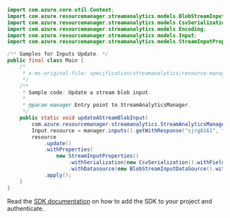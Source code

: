 ```java
import com.azure.core.util.Context;
import com.azure.resourcemanager.streamanalytics.models.BlobStreamInputDataSource;
import com.azure.resourcemanager.streamanalytics.models.CsvSerialization;
import com.azure.resourcemanager.streamanalytics.models.Encoding;
import com.azure.resourcemanager.streamanalytics.models.Input;
import com.azure.resourcemanager.streamanalytics.models.StreamInputProperties;

/** Samples for Inputs Update. */
public final class Main {
    /*
     * x-ms-original-file: specification/streamanalytics/resource-manager/Microsoft.StreamAnalytics/stable/2020-03-01/examples/Input_Update_Stream_Blob.json
     */
    /**
     * Sample code: Update a stream blob input.
     *
     * @param manager Entry point to StreamAnalyticsManager.
     */
    public static void updateAStreamBlobInput(
        com.azure.resourcemanager.streamanalytics.StreamAnalyticsManager manager) {
        Input resource = manager.inputs().getWithResponse("sjrg8161", "sj6695", "input8899", Context.NONE).getValue();
        resource
            .update()
            .withProperties(
                new StreamInputProperties()
                    .withSerialization(new CsvSerialization().withFieldDelimiter("|").withEncoding(Encoding.UTF8))
                    .withDatasource(new BlobStreamInputDataSource().withSourcePartitionCount(32)))
            .apply();
    }
}
```

Read the [SDK documentation](https://github.com/Azure/azure-sdk-for-java/blob/azure-resourcemanager-streamanalytics_1.0.0-beta.2/sdk/streamanalytics/azure-resourcemanager-streamanalytics/README.md) on how to add the SDK to your project and authenticate.
